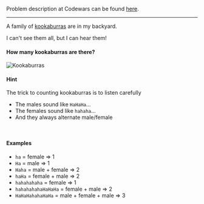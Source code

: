 Problem description at Codewars can be found
[here](https://www.codewars.com/kata/58e8cad9fd89ea0c6c000258/train/python).

-------------

A family of [kookaburras](https://en.wikipedia.org/wiki/Laughing_kookaburra) are in my backyard.
<br>

I can't see them all, but I can hear them!
<br>

#### How many kookaburras are there?
![Kookaburras](images/Kookaburras.png)

#### Hint
The trick to counting kookaburras is to listen carefully
* The males sound like `HaHaHa`...
* The females sound like `hahaha`...
* And they always alternate male/female
<br>

#### Examples
* `ha` = female => 1
* `Ha` = male => 1
* `Haha` = male + female => 2
* `haHa` = female + male => 2
* `hahahahaha` = female => 1
* `hahahahahaHaHaHa` = female + male => 2
* `HaHaHahahaHaHa` = male + female + male => 3
